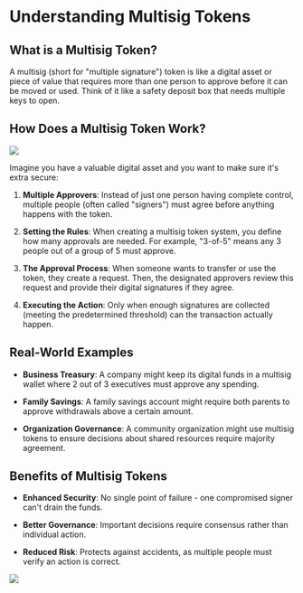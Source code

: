 # Understanding Multisig Tokens

## What is a Multisig Token?

A multisig (short for "multiple signature") token is like a digital asset or piece of value that requires more than one person to approve before it can be moved or used. Think of it like a safety deposit box that needs multiple keys to open.

## How Does a Multisig Token Work?

![](https://bitpanda-academy.imgix.net/450037a5-144d-44ef-9db1-7fe7ce1f433d/bitpanda-academy-expert-19-what-are-multisignature-wallets-infographic.png?auto=compress%2Cformat&fit=min&fm=jpg&q=80&w=2100)

Imagine you have a valuable digital asset and you want to make sure it's extra secure:

1. **Multiple Approvers**: Instead of just one person having complete control, multiple people (often called "signers") must agree before anything happens with the token.

2. **Setting the Rules**: When creating a multisig token system, you define how many approvals are needed. For example, "3-of-5" means any 3 people out of a group of 5 must approve.

3. **The Approval Process**: When someone wants to transfer or use the token, they create a request. Then, the designated approvers review this request and provide their digital signatures if they agree.

4. **Executing the Action**: Only when enough signatures are collected (meeting the predetermined threshold) can the transaction actually happen.

## Real-World Examples

- **Business Treasury**: A company might keep its digital funds in a multisig wallet where 2 out of 3 executives must approve any spending.
  
- **Family Savings**: A family savings account might require both parents to approve withdrawals above a certain amount.
  
- **Organization Governance**: A community organization might use multisig tokens to ensure decisions about shared resources require majority agreement.

## Benefits of Multisig Tokens

- **Enhanced Security**: No single point of failure - one compromised signer can't drain the funds.
  
- **Better Governance**: Important decisions require consensus rather than individual action.
  
- **Reduced Risk**: Protects against accidents, as multiple people must verify an action is correct.


![](https://miro.medium.com/v2/resize:fit:1400/format:webp/0*pFGrzAzkYCU6j8mo.png)